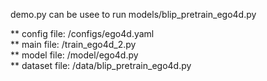 demo.py can be usee to run models/blip_pretrain_ego4d.py

** config file:  /configs/ego4d.yaml  
** main file:  /train_ego4d_2.py  
** model file:  /model/ego4d.py  
** dataset file: /data/blip_pretrain_ego4d.py  




